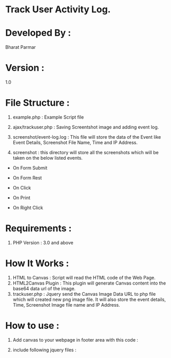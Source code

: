 # Track User Activity Log.

# Developed By : 
Bharat Parmar

# Version : 
1.0

# File Structure :
1) example.php  : Example Script file 

2) ajax/trackuser.php : Saving Screentshot image and adding event log.

3) screenshot/event-log.log : This file will store the data of the Event like Event Details, Screenshot File Name, Time and IP Address.

4) screenshot : this directory will store all the screenshots which will be taken on the below listed events.

- On Form Submit

- On Form Rest

- On Click 

- On Print

- On Right Click


# Requirements : 
1) PHP Version : 3.0 and above

# How It Works :

1) HTML to Canvas : Script will read the HTML code of the Web Page. 
2) HTML2Canvas Plugin : This plugin will generate Canvas content into the base64 data url of the image.
3) trackuser.php : Jquery send the Canvas Image Data URL to php file which will created new png image file. It will also store the event details, Time, Screenshot Image file name and IP Address.

# How to use : 

1) Add canvas to your webpage in footer area with this code : 

<canvas id="image-canvas" style="display:none;"></canvas>

2) include following jquery files :

<script type="text/javascript" src="js/html2canvas/html2canvas.js"></script>
<script type="text/javascript" src="js/html2canvas/jquery.plugin.html2canvas.js"></script>
<script type="text/javascript" src="js/trackuser.jquery.js"></script>


